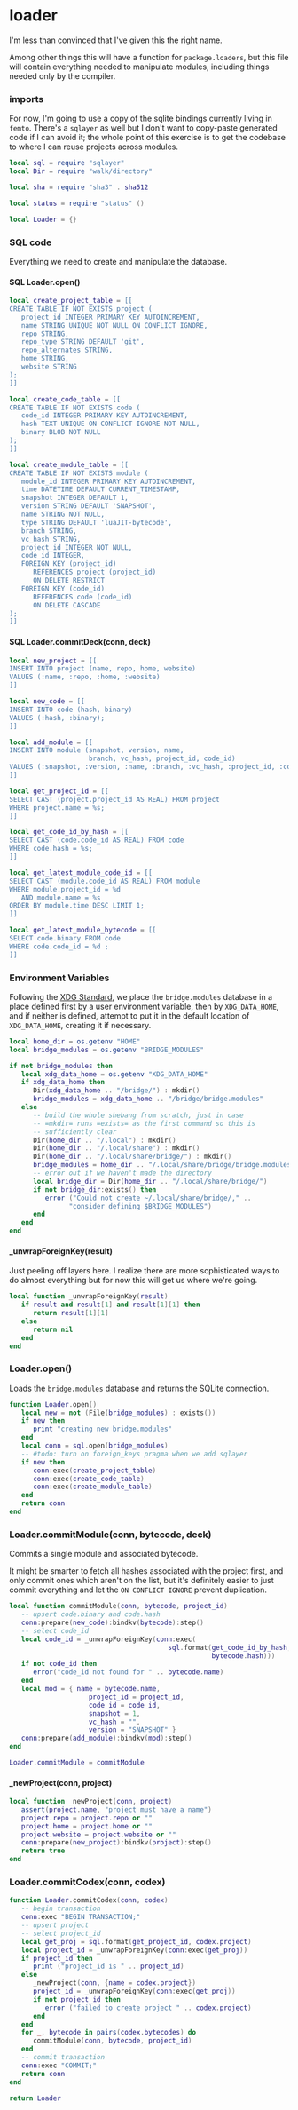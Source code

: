 # loader


I'm less than convinced that I've given this the right name.


Among other things this will have a function for ``package.loaders``, but this
file will contain everything needed to manipulate modules, including things
needed only by the compiler.

### imports

For now, I'm going to use a copy of the sqlite bindings currently living in
``femto``.  There's a ``sqlayer`` as well but I don't want to copy-paste generated
code if I can avoid it; the whole point of this exercise is to get the
codebase to where I can reuse projects across modules.

```lua
local sql = require "sqlayer"
local Dir = require "walk/directory"

local sha = require "sha3" . sha512

local status = require "status" ()
```
```lua
local Loader = {}
```
### SQL code

Everything we need to create and manipulate the database.


#### SQL Loader.open()

```lua
local create_project_table = [[
CREATE TABLE IF NOT EXISTS project (
   project_id INTEGER PRIMARY KEY AUTOINCREMENT,
   name STRING UNIQUE NOT NULL ON CONFLICT IGNORE,
   repo STRING,
   repo_type STRING DEFAULT 'git',
   repo_alternates STRING,
   home STRING,
   website STRING
);
]]

local create_code_table = [[
CREATE TABLE IF NOT EXISTS code (
   code_id INTEGER PRIMARY KEY AUTOINCREMENT,
   hash TEXT UNIQUE ON CONFLICT IGNORE NOT NULL,
   binary BLOB NOT NULL
);
]]

local create_module_table = [[
CREATE TABLE IF NOT EXISTS module (
   module_id INTEGER PRIMARY KEY AUTOINCREMENT,
   time DATETIME DEFAULT CURRENT_TIMESTAMP,
   snapshot INTEGER DEFAULT 1,
   version STRING DEFAULT 'SNAPSHOT',
   name STRING NOT NULL,
   type STRING DEFAULT 'luaJIT-bytecode',
   branch STRING,
   vc_hash STRING,
   project_id INTEGER NOT NULL,
   code_id INTEGER,
   FOREIGN KEY (project_id)
      REFERENCES project (project_id)
      ON DELETE RESTRICT
   FOREIGN KEY (code_id)
      REFERENCES code (code_id)
      ON DELETE CASCADE
);
]]
```
#### SQL Loader.commitDeck(conn, deck)

```lua
local new_project = [[
INSERT INTO project (name, repo, home, website)
VALUES (:name, :repo, :home, :website)
]]

local new_code = [[
INSERT INTO code (hash, binary)
VALUES (:hash, :binary);
]]

local add_module = [[
INSERT INTO module (snapshot, version, name,
                    branch, vc_hash, project_id, code_id)
VALUES (:snapshot, :version, :name, :branch, :vc_hash, :project_id, :code_id);
]]

local get_project_id = [[
SELECT CAST (project.project_id AS REAL) FROM project
WHERE project.name = %s;
]]

local get_code_id_by_hash = [[
SELECT CAST (code.code_id AS REAL) FROM code
WHERE code.hash = %s;
]]

local get_latest_module_code_id = [[
SELECT CAST (module.code_id AS REAL) FROM module
WHERE module.project_id = %d
   AND module.name = %s
ORDER BY module.time DESC LIMIT 1;
]]

local get_latest_module_bytecode = [[
SELECT code.binary FROM code
WHERE code.code_id = %d ;
]]
```
### Environment Variables

  Following the [XDG Standard](https://specifications.freedesktop.org/basedir-spec/basedir-spec-latest.html),
we place the ``bridge.modules`` database in a place defined first by a user
environment variable, then by ``XDG_DATA_HOME``, and if neither is defined,
attempt to put it in the default location of ``XDG_DATA_HOME``, creating it if
necessary.

```lua
local home_dir = os.getenv "HOME"
local bridge_modules = os.getenv "BRIDGE_MODULES"

if not bridge_modules then
   local xdg_data_home = os.getenv "XDG_DATA_HOME"
   if xdg_data_home then
      Dir(xdg_data_home .. "/bridge/") : mkdir()
      bridge_modules = xdg_data_home .. "/bridge/bridge.modules"
   else
      -- build the whole shebang from scratch, just in case
      -- =mkdir= runs =exists= as the first command so this is
      -- sufficiently clear
      Dir(home_dir .. "/.local") : mkdir()
      Dir(home_dir .. "/.local/share") : mkdir()
      Dir(home_dir .. "/.local/share/bridge/") : mkdir()
      bridge_modules = home_dir .. "/.local/share/bridge/bridge.modules"
      -- error out if we haven't made the directory
      local bridge_dir = Dir(home_dir .. "/.local/share/bridge/")
      if not bridge_dir:exists() then
         error ("Could not create ~/.local/share/bridge/," ..
               "consider defining $BRIDGE_MODULES")
      end
   end
end
```
#### _unwrapForeignKey(result)

Just peeling off layers here.  I realize there are more sophisticated ways to
do almost everything but for now this will get us where we're going.

```lua
local function _unwrapForeignKey(result)
   if result and result[1] and result[1][1] then
      return result[1][1]
   else
      return nil
   end
end
```
### Loader.open()

Loads the ``bridge.modules`` database and returns the SQLite connection.

```lua
function Loader.open()
   local new = not (File(bridge_modules) : exists())
   if new then
      print "creating new bridge.modules"
   end
   local conn = sql.open(bridge_modules)
   -- #todo: turn on foreign_keys pragma when we add sqlayer
   if new then
      conn:exec(create_project_table)
      conn:exec(create_code_table)
      conn:exec(create_module_table)
   end
   return conn
end
```
### Loader.commitModule(conn, bytecode, deck)

Commits a single module and associated bytecode.


It might be smarter to fetch all hashes associated with the project first, and
only commit ones which aren't on the list, but it's definitely easier to just
commit everything and let the ``ON CONFLICT IGNORE`` prevent duplication.

```lua
local function commitModule(conn, bytecode, project_id)
   -- upsert code.binary and code.hash
   conn:prepare(new_code):bindkv(bytecode):step()
   -- select code_id
   local code_id = _unwrapForeignKey(conn:exec(
                                        sql.format(get_code_id_by_hash,
                                                   bytecode.hash)))
   if not code_id then
      error("code_id not found for " .. bytecode.name)
   end
   local mod = { name = bytecode.name,
                    project_id = project_id,
                    code_id = code_id,
                    snapshot = 1,
                    vc_hash = "",
                    version = "SNAPSHOT" }
   conn:prepare(add_module):bindkv(mod):step()
end

Loader.commitModule = commitModule
```
#### _newProject(conn, project)

```lua
local function _newProject(conn, project)
   assert(project.name, "project must have a name")
   project.repo = project.repo or ""
   project.home = project.home or ""
   project.website = project.website or ""
   conn:prepare(new_project):bindkv(project):step()
   return true
end
```
### Loader.commitCodex(conn, codex)

```lua
function Loader.commitCodex(conn, codex)
   -- begin transaction
   conn:exec "BEGIN TRANSACTION;"
   -- upsert project
   -- select project_id
   local get_proj = sql.format(get_project_id, codex.project)
   local project_id = _unwrapForeignKey(conn:exec(get_proj))
   if project_id then
      print ("project_id is " .. project_id)
   else
      _newProject(conn, {name = codex.project})
      project_id = _unwrapForeignKey(conn:exec(get_proj))
      if not project_id then
         error ("failed to create project " .. codex.project)
      end
   end
   for _, bytecode in pairs(codex.bytecodes) do
      commitModule(conn, bytecode, project_id)
   end
   -- commit transaction
   conn:exec "COMMIT;"
   return conn
end
```
```lua
return Loader
```
